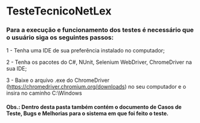# TesteTecnicoNetLex

### Para a execução e funcionamento dos testes é necessário que o usuário siga os seguintes passos:<p>
  
1 - Tenha uma IDE de sua preferência instalado no computador;<p>
2 - Tenha os pacotes do C#, NUnit, Selenium WebDriver, ChromeDriver na sua IDE;<p>
3 - Baixe o arquivo .exe do ChromeDriver (https://chromedriver.chromium.org/downloads) no seu computador e o insira no caminho C:\Windows<p>

#### Obs.: Dentro desta pasta também contém o documento de Casos de Teste, Bugs e Melhorias para o sistema em que foi feito o teste.

